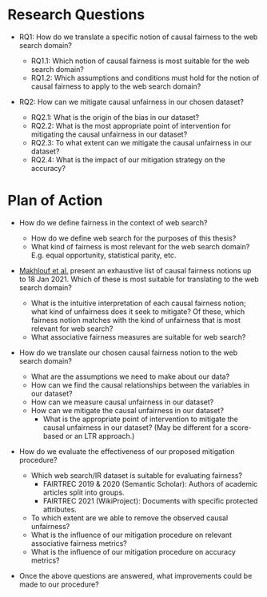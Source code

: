 # Research Questions
- RQ1: How do we translate a specific notion of causal fairness to the web search domain?
	- RQ1.1: Which notion of causal fairness is most suitable for the web search domain?
	- RQ1.2: Which assumptions and conditions must hold for the notion of causal fairness to apply to the web search domain?
	
- RQ2: How can we mitigate causal unfairness in our chosen dataset?
	- RQ2.1: What is the origin of the bias in our dataset?
	- RQ2.2: What is the most appropriate point of intervention for mitigating the causal unfairness in our dataset?
	- RQ2.3: To what extent can we mitigate the causal unfairness in our dataset?
	- RQ2.4: What is the impact of our mitigation strategy on the accuracy?
	

# Plan of Action
- How do we define fairness in the context of web search?
	- How do we define web search for the purposes of this thesis?
	- What kind of fairness is most relevant for the web search domain? E.g. equal opportunity, statistical parity, etc.

- [Makhlouf et al.](http://arxiv.org/abs/2010.09553) present an exhaustive list of causal fairness notions up to 18 Jan 2021. Which of these is most suitable for translating to the web search domain?
	- What is the intuitive interpretation of each causal fairness notion; what kind of unfairness does it seek to mitigate? Of these, which fairness notion matches with the kind of unfairness that is most relevant for web search?
	- What associative fairness measures are suitable for web search?

- How do we translate our chosen causal fairness notion to the web search domain?
	- What are the assumptions we need to make about our data?
	- How can we find the causal relationships between the variables in our dataset?
	- How can we measure causal unfairness in our dataset?
	- How can we mitigate the causal unfairness in our dataset?
		- What is the appropriate point of intervention to mitigate the causal unfairness in our dataset? (May be different for a score-based or an LTR approach.)

- How do we evaluate the effectiveness of our proposed mitigation procedure?
	- Which web search/IR dataset is suitable for evaluating fairness?
		- FAIRTREC 2019 & 2020 (Semantic Scholar): Authors of academic articles split into groups.
		- FAIRTREC 2021 (WikiProject): Documents with specific protected attributes.
	- To which extent are we able to remove the observed causal unfairness?
	- What is the influence of our mitigation procedure on relevant associative fairness metrics?
	- What is the influence of our mitigation procedure on accuracy metrics?

- Once the above questions are answered, what improvements could be made to our procedure?
